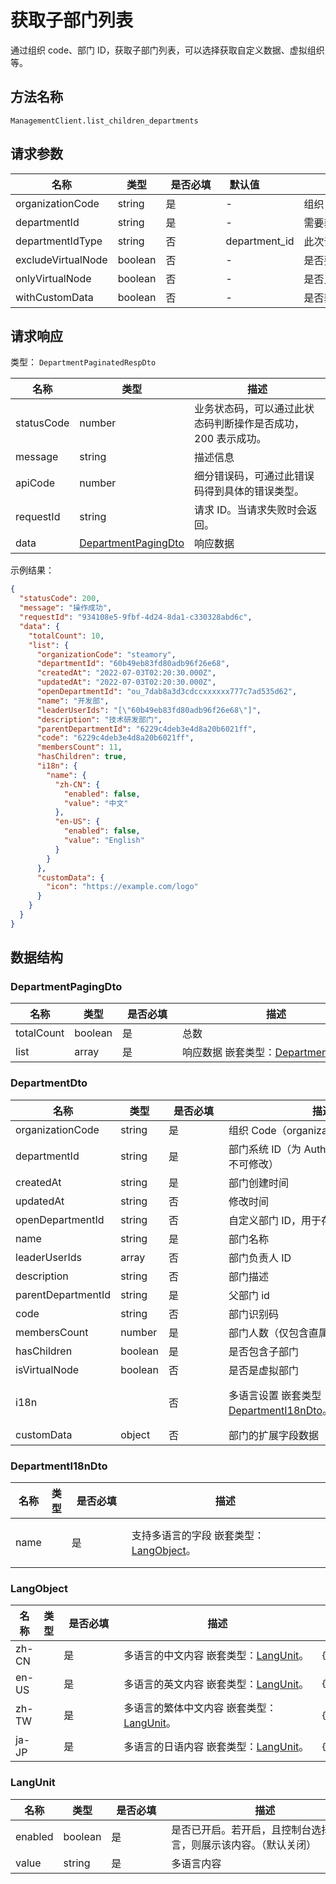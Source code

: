 # 获取子部门列表

<!--
  警告⚠️：
  不要直接修改该文档，
  https://github.com/Authing/authing-docs-factory
  使用该项目进行生成
-->

<LastUpdated />

通过组织 code、部门 ID，获取子部门列表，可以选择获取自定义数据、虚拟组织等。

## 方法名称

`ManagementClient.list_children_departments`

## 请求参数

| 名称 | 类型 | <div style="width:80px">是否必填</div> | <div style="width:60px">默认值</div> | <div style="width:300px">描述</div> | <div style="width:200px">示例值</div> |
| ---- | ---- | ---- | ---- | ---- | ---- |
 | organizationCode | string  | 是 | - | 组织 code  | `steamory` |
 | departmentId | string  | 是 | - | 需要获取的部门 ID  | `60b49eb83fd80adb96f26e68` |
 | departmentIdType | string  | 否 | department_id | 此次调用中使用的部门 ID 的类型  | `department_id` |
 | excludeVirtualNode | boolean  | 否 | - | 是否要排除虚拟组织  |  |
 | onlyVirtualNode | boolean  | 否 | - | 是否只包含虚拟组织  |  |
 | withCustomData | boolean  | 否 | - | 是否获取自定义数据  | `true` |




## 请求响应

类型： `DepartmentPaginatedRespDto`

| 名称 | 类型 | 描述 |
| ---- | ---- | ---- |
| statusCode | number | 业务状态码，可以通过此状态码判断操作是否成功，200 表示成功。 |
| message | string | 描述信息 |
| apiCode | number | 细分错误码，可通过此错误码得到具体的错误类型。 |
| requestId | string | 请求 ID。当请求失败时会返回。 |
| data | <a href="#DepartmentPagingDto">DepartmentPagingDto</a> | 响应数据 |



示例结果：

```json
{
  "statusCode": 200,
  "message": "操作成功",
  "requestId": "934108e5-9fbf-4d24-8da1-c330328abd6c",
  "data": {
    "totalCount": 10,
    "list": {
      "organizationCode": "steamory",
      "departmentId": "60b49eb83fd80adb96f26e68",
      "createdAt": "2022-07-03T02:20:30.000Z",
      "updatedAt": "2022-07-03T02:20:30.000Z",
      "openDepartmentId": "ou_7dab8a3d3cdccxxxxxx777c7ad535d62",
      "name": "开发部",
      "leaderUserIds": "[\"60b49eb83fd80adb96f26e68\"]",
      "description": "技术研发部门",
      "parentDepartmentId": "6229c4deb3e4d8a20b6021ff",
      "code": "6229c4deb3e4d8a20b6021ff",
      "membersCount": 11,
      "hasChildren": true,
      "i18n": {
        "name": {
          "zh-CN": {
            "enabled": false,
            "value": "中文"
          },
          "en-US": {
            "enabled": false,
            "value": "English"
          }
        }
      },
      "customData": {
        "icon": "https://example.com/logo"
      }
    }
  }
}
```

## 数据结构


### <a id="DepartmentPagingDto"></a> DepartmentPagingDto

| 名称 | 类型 | <div style="width:80px">是否必填</div> | <div style="width:300px">描述</div> | <div style="width:200px">示例值</div> |
| ---- |  ---- | ---- | ---- | ---- |
| totalCount | boolean | 是 | 总数   |  `10` |
| list | array | 是 | 响应数据 嵌套类型：<a href="#DepartmentDto">DepartmentDto</a>。  |  |


### <a id="DepartmentDto"></a> DepartmentDto

| 名称 | 类型 | <div style="width:80px">是否必填</div> | <div style="width:300px">描述</div> | <div style="width:200px">示例值</div> |
| ---- |  ---- | ---- | ---- | ---- |
| organizationCode | string | 是 | 组织 Code（organizationCode）   |  `steamory` |
| departmentId | string | 是 | 部门系统 ID（为 Authing 系统自动生成，不可修改）   |  `60b49eb83fd80adb96f26e68` |
| createdAt | string | 是 | 部门创建时间   |  `2022-07-03T02:20:30.000Z` |
| updatedAt | string | 否 | 修改时间   |  `2022-07-03T02:20:30.000Z` |
| openDepartmentId | string | 否 | 自定义部门 ID，用于存储自定义的 ID   |  `ou_7dab8a3d3cdccxxxxxx777c7ad535d62` |
| name | string | 是 | 部门名称   |  `开发部` |
| leaderUserIds | array | 否 | 部门负责人 ID   |  `["60b49eb83fd80adb96f26e68"]` |
| description | string | 否 | 部门描述   |  `技术研发部门` |
| parentDepartmentId | string | 是 | 父部门 id   |  `6229c4deb3e4d8a20b6021ff` |
| code | string | 否 | 部门识别码   |  `6229c4deb3e4d8a20b6021ff` |
| membersCount | number | 是 | 部门人数（仅包含直属成员）   |  `11` |
| hasChildren | boolean | 是 | 是否包含子部门   |  `true` |
| isVirtualNode | boolean | 否 | 是否是虚拟部门   |  |
| i18n |  | 否 | 多语言设置 嵌套类型：<a href="#DepartmentI18nDto">DepartmentI18nDto</a>。  |  `{"name":{"zh-CN":{"enabled":false,"value":"中文"},"en-US":{"enabled":false,"value":"English"}}}` |
| customData | object | 否 | 部门的扩展字段数据   |  `{"icon":"https://example.com/logo"}` |


### <a id="DepartmentI18nDto"></a> DepartmentI18nDto

| 名称 | 类型 | <div style="width:80px">是否必填</div> | <div style="width:300px">描述</div> | <div style="width:200px">示例值</div> |
| ---- |  ---- | ---- | ---- | ---- |
| name |  | 是 | 支持多语言的字段 嵌套类型：<a href="#LangObject">LangObject</a>。  |  `{"zh-CN":{"enabled":false,"value":"中文"},"en-US":{"enabled":false,"value":"English"}}` |


### <a id="LangObject"></a> LangObject

| 名称 | 类型 | <div style="width:80px">是否必填</div> | <div style="width:300px">描述</div> | <div style="width:200px">示例值</div> |
| ---- |  ---- | ---- | ---- | ---- |
| zh-CN |  | 是 | 多语言的中文内容 嵌套类型：<a href="#LangUnit">LangUnit</a>。  |  `{"enabled":false,"value":"中文"}` |
| en-US |  | 是 | 多语言的英文内容 嵌套类型：<a href="#LangUnit">LangUnit</a>。  |  `{"enabled":false,"value":"English"}` |
| zh-TW |  | 是 | 多语言的繁体中文内容 嵌套类型：<a href="#LangUnit">LangUnit</a>。  |  `{"enabled":false,"value":"繁體中文"}` |
| ja-JP |  | 是 | 多语言的日语内容 嵌套类型：<a href="#LangUnit">LangUnit</a>。  |  `{"enabled":false,"value":"日本語"}` |


### <a id="LangUnit"></a> LangUnit

| 名称 | 类型 | <div style="width:80px">是否必填</div> | <div style="width:300px">描述</div> | <div style="width:200px">示例值</div> |
| ---- |  ---- | ---- | ---- | ---- |
| enabled | boolean | 是 | 是否已开启。若开启，且控制台选择该语言，则展示该内容。（默认关闭）   |  |
| value | string | 是 | 多语言内容   |  |


